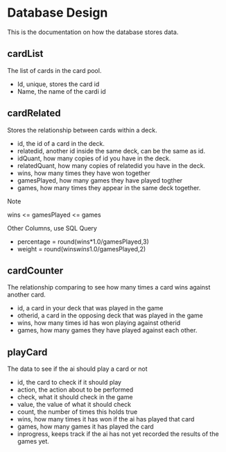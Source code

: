 # Database Design
This is the documentation on how the database stores data.
## cardList
The list of cards in the card pool.

* Id, unique, stores the card id
* Name, the name of the cardi id
## cardRelated
Stores the relationship between cards within a deck.

* id, the id of a card in the deck.
* relatedid, another id inside the same deck, can be the same as id.
* idQuant, how many copies of id you have in the deck.
* relatedQuant, how many copies of relatedid you have in the deck.
* wins, how many times they have won together
* gamesPlayed, how many games they have played togther
* games, how many times they appear in the same deck together.

Note

wins <= gamesPlayed <= games

Other Columns, use SQL Query

* percentage = round(wins*1.0/gamesPlayed,3)
* weight = round(wins*wins*1.0/gamesPlayed,2)

## cardCounter
The relationship comparing to see how many times a card wins against another card.

* id, a card in your deck that was played in the game
* otherid, a card in the opposing deck that was played in the game
* wins, how many times id has won playing against otherid
* games, how many games they have played against each other.

## playCard
The data to see if the ai should play a card or not

* id, the card to check if it should play
* action, the action about to be performed
* check, what it should check in the game
* value, the value of what it should check
* count, the number of times this holds true
* wins, how many times it has won if the ai has played that card
* games, how many games it has played the card
* inprogress, keeps track if the ai has not yet recorded the results of the games yet.
